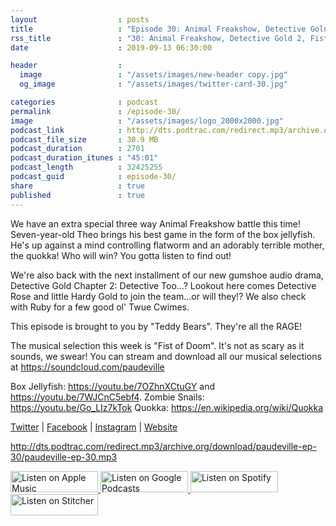 ```yaml
---
layout                  : posts
title                   : "Episode 30: Animal Freakshow, Detective Gold 2, Fist of Doom"
rss_title               : "30: Animal Freakshow, Detective Gold 2, Fist of Doom"
date                    : 2019-09-13 06:30:00

header                  : 
  image                 : "/assets/images/new-header copy.jpg"
  og_image              : "/assets/images/twitter-card-30.jpg"

categories              : podcast
permalink               : /episode-30/
image                   : "/assets/images/logo_2000x2000.jpg"
podcast_link            : http://dts.podtrac.com/redirect.mp3/archive.org/download/paudeville-ep-30/paudeville-ep-30.mp3
podcast_file_size       : 30.9 MB
podcast_duration        : 2701
podcast_duration_itunes : "45:01"
podcast_length          : 32425255
podcast_guid            : episode-30/
share                   : true
published               : true 
---
```

We have an extra special three way Animal Freakshow battle this time! Seven-year-old Theo brings his best game in the form of the box jellyfish.
He's up against a mind controlling flatworm and an adorably terrible mother, the quokka! Who will win? You gotta listen to find out!

We're also back with the next installment of our new gumshoe audio drama, Detective Gold Chapter 2: Detective Too...? 
Lookout here comes Detective Rose and little Hardy Gold to join the team...or will they!? We also check with Ruby for a few good ol' Twue Cwimes.

This episode is brought to you by "Teddy Bears". They're all the RAGE!

The musical selection this week is "Fist of Doom". It's not as scary as it sounds, we swear! You can stream and download all our musical selections at <a href="https://soundcloud.com/paudeville">https://soundcloud.com/paudeville</a>

Box Jellyfish: <a href="https://youtu.be/7OZhnXCtuGY">https://youtu.be/7OZhnXCtuGY</a> and <a href="https://youtu.be/7WJCnC5ebf4">https://youtu.be/7WJCnC5ebf4</a>. 
Zombie Snails: <a href="https://youtu.be/Go_LIz7kTok">https://youtu.be/Go_LIz7kTok</a>
Quokka: <a href="https://en.wikipedia.org/wiki/Quokka">https://en.wikipedia.org/wiki/Quokka</a>

<a href="https://twitter.com/paudeville">Twitter</a> | <a href="https://www.facebook.com/paudeville">Facebook</a> | <a href="https://www.instagram.com/paudevilleshow/">Instagram</a> | <a href="https://paudeville.com/">Website</a>

http://dts.podtrac.com/redirect.mp3/archive.org/download/paudeville-ep-30/paudeville-ep-30.mp3

<a href="https://itunes.apple.com/us/podcast/paudeville/id1450915591">
	<img src='{{ site.url }}{{ site.baseurl }}/assets/images/US_UK_Apple_Podcasts_Listen_Badge_RGB_140x34.png' width='140px' height='34' alt='Listen on Apple Music'/>
</a>
<a href="https://play.google.com/music/m/Igre2ostm2ltqiq4sabzzrl5jcy?t=Paudeville">
	<img src='{{ site.url }}{{ site.baseurl }}/assets/images/google_podcasts_badge_140x34.png' width='140px' height='34' alt='Listen on Google Podcasts'/>
</a>
<a href="https://open.spotify.com/show/4q5RNUUtU4XFqsymP7dcTw">
	<img src='{{ site.url }}{{ site.baseurl }}/assets/images/Spotify_Listen_Badge_RGB_140x34.png' width='140px' height='34' alt='Listen on Spotify'/>
</a>
<a href="https://www.stitcher.com/s?fid=363388&refid=stpr">
	<img src='{{ site.url }}{{ site.baseurl }}/assets/images/Stitcher_Listen_Badge_Color_Dark_BG_140x34.png' width='140px' height='34' alt='Listen on Stitcher'/>
</a>
